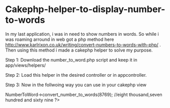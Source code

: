 Cakephp-helper-to-display-number-to-words
=================================================

In my last application, i was in need to show numbers in words. So while i was roaming arround in web got a php method 
here http://www.karlrixon.co.uk/writing/convert-numbers-to-words-with-php/ . Then using this method i made a cakephp
helper to solve my purpose. 

Step 1: 
   Download the number_to_word.php script and keep it in app/views/helpers/ 

Step 2: Load this helper in the desired controller or in appcontroller.

  <?php
  
    class BakeriesController extends AppController {
    
      var $helpers = array('NumberToWord'); 
      
    }
    
  ?>
  
Step 3: Now in the follwoing way you can use in your cakephp view

  <?php 
  
    echo $this->NumberToWord->convert_number_to_words(8769); 
    
    //eight thousand,seven hundred and sixty nine
    
  ?>
